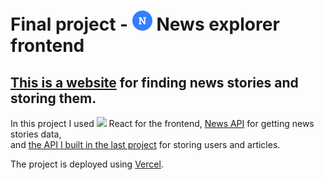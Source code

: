 # Final project - ![NewsExplorer](./src/images/newsExplorer.png) News explorer frontend

## [This is a website](https://news-explorer-frontend-galon7.vercel.app/) for finding news stories and storing them.

In this project I used <img src="https://img.icons8.com/officel/16/000000/react.png"/> React for the frontend, [News API](https://newsapi.org/) for getting news stories data, </br> and [the API I built in the last project](https://github.com/galon7/news-explorer-api) for storing users and articles.

The project is deployed using [Vercel](https://vercel.com/).
